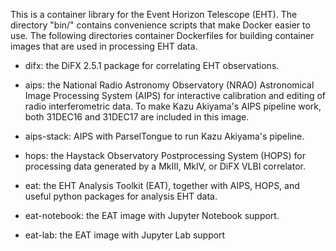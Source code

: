 This is a container library for the Event Horizon Telescope (EHT).  The directory "bin/" contains convenience scripts that make Docker easier to use.  The following directories container Dockerfiles for building container images that are used in processing EHT data.

- difx: the DiFX 2.5.1 package for correlating EHT observations.

- aips: the National Radio Astronomy Observatory (NRAO) Astronomical Image Processing System (AIPS) for interactive calibration and editing of radio interferometric data.  To make Kazu Akiyama's AIPS pipeline work, both 31DEC16 and 31DEC17 are included in this image.

- aips-stack: AIPS with ParselTongue to run Kazu Akiyama's pipeline.

- hops: the Haystack Observatory Postprocessing System (HOPS) for processing data generated by a MkIII, MkIV, or DiFX VLBI correlator.

- eat: the EHT Analysis Toolkit (EAT), together with AIPS, HOPS, and useful python packages for analysis EHT data.

- eat-notebook: the EAT image with Jupyter Notebook support.

- eat-lab: the EAT image with Jupyter Lab support
